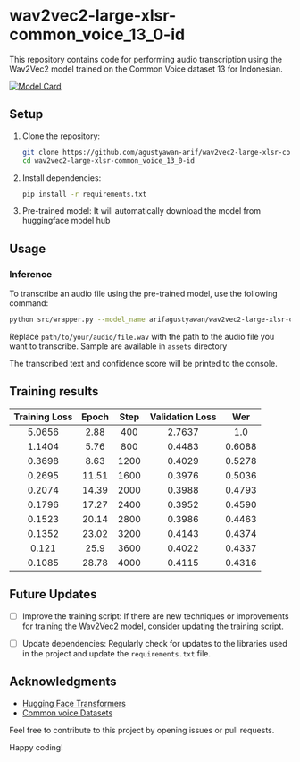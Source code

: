 # wav2vec2-large-xlsr-common_voice_13_0-id

This repository contains code for performing audio transcription using the Wav2Vec2 model trained on the Common Voice dataset 13 for Indonesian.

[![Model Card](https://img.shields.io/badge/Hugging%20Face-Model%20Card-blueviolet)](https://huggingface.co/arifagustyawan/wav2vec2-large-xlsr-common_voice_13_0-id)

## Setup

1. Clone the repository:

   ```bash
   git clone https://github.com/agustyawan-arif/wav2vec2-large-xlsr-common_voice_13_0-id.git
   cd wav2vec2-large-xlsr-common_voice_13_0-id
   ```

2. Install dependencies:

   ```bash
   pip install -r requirements.txt
   ```

3. Pre-trained model:
   It will automatically download the model from huggingface model hub

## Usage

### Inference

To transcribe an audio file using the pre-trained model, use the following command:

```bash
python src/wrapper.py --model_name arifagustyawan/wav2vec2-large-xlsr-common_voice_13_0-id --filename path/to/your/audio/file.wav
```

Replace `path/to/your/audio/file.wav` with the path to the audio file you want to transcribe. Sample are available in `assets` directory

The transcribed text and confidence score will be printed to the console.

## Training results

| Training Loss | Epoch | Step | Validation Loss | Wer    |
|:-------------:|:-----:|:----:|:---------------:|:------:|
| 5.0656        | 2.88  | 400  | 2.7637          | 1.0    |
| 1.1404        | 5.76  | 800  | 0.4483          | 0.6088 |
| 0.3698        | 8.63  | 1200 | 0.4029          | 0.5278 |
| 0.2695        | 11.51 | 1600 | 0.3976          | 0.5036 |
| 0.2074        | 14.39 | 2000 | 0.3988          | 0.4793 |
| 0.1796        | 17.27 | 2400 | 0.3952          | 0.4590 |
| 0.1523        | 20.14 | 2800 | 0.3986          | 0.4463 |
| 0.1352        | 23.02 | 3200 | 0.4143          | 0.4374 |
| 0.121         | 25.9  | 3600 | 0.4022          | 0.4337 |
| 0.1085        | 28.78 | 4000 | 0.4115          | 0.4316 |

## Future Updates

- [ ] Improve the training script: If there are new techniques or improvements for training the Wav2Vec2 model, consider updating the training script.

- [ ] Update dependencies: Regularly check for updates to the libraries used in the project and update the `requirements.txt` file.

## Acknowledgments

- [Hugging Face Transformers](https://github.com/huggingface/transformers)
- [Common voice Datasets](https://huggingface.co/datasets/mozilla-foundation/common_voice_13_0)

Feel free to contribute to this project by opening issues or pull requests.

Happy coding!